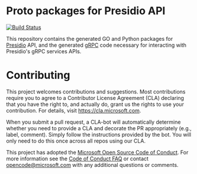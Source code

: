 Proto packages for Presidio API
===========================

[![Build Status](https://travis-ci.org/Microsoft/presidio-genproto.svg?branch=master)](https://travis-ci.org/Microsoft/presidio-genproto)

This repository contains the generated GO and Python packages for [Presidio](https://github.com/Microsoft/presidio) API, and the generated [gRPC](https://grpc.io) code necessary for interacting with Presidio's gRPC services
APIs.


# Contributing

This project welcomes contributions and suggestions.  Most contributions require you to agree to a
Contributor License Agreement (CLA) declaring that you have the right to, and actually do, grant us
the rights to use your contribution. For details, visit https://cla.microsoft.com.

When you submit a pull request, a CLA-bot will automatically determine whether you need to provide
a CLA and decorate the PR appropriately (e.g., label, comment). Simply follow the instructions
provided by the bot. You will only need to do this once across all repos using our CLA.

This project has adopted the [Microsoft Open Source Code of Conduct](https://opensource.microsoft.com/codeofconduct/).
For more information see the [Code of Conduct FAQ](https://opensource.microsoft.com/codeofconduct/faq/) or
contact [opencode@microsoft.com](mailto:opencode@microsoft.com) with any additional questions or comments.
